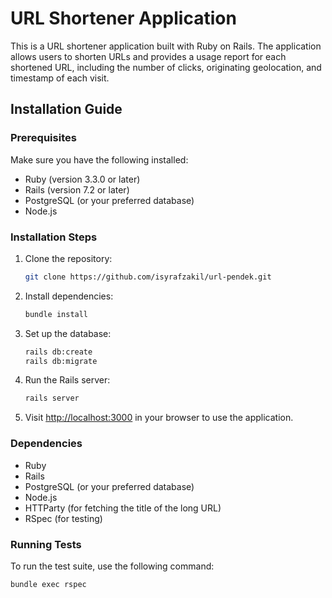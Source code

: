 # URL Shortener Application

This is a URL shortener application built with Ruby on Rails. The application allows users to shorten URLs and provides a usage report for each shortened URL, including the number of clicks, originating geolocation, and timestamp of each visit.

## Installation Guide

### Prerequisites

Make sure you have the following installed:

- Ruby (version 3.3.0 or later)
- Rails (version 7.2 or later)
- PostgreSQL (or your preferred database)
- Node.js

### Installation Steps

1. Clone the repository:

   ```sh
   git clone https://github.com/isyrafzakil/url-pendek.git
   ```

2. Install dependencies:

   ```sh
   bundle install
   ```

3. Set up the database:

   ```sh
   rails db:create
   rails db:migrate
   ```

4. Run the Rails server:

   ```sh
   rails server
   ```

5. Visit [http://localhost:3000](http://localhost:3000) in your browser to use the application.

### Dependencies

- Ruby
- Rails
- PostgreSQL (or your preferred database)
- Node.js
- HTTParty (for fetching the title of the long URL)
- RSpec (for testing)

### Running Tests

To run the test suite, use the following command:

```sh
bundle exec rspec
```
